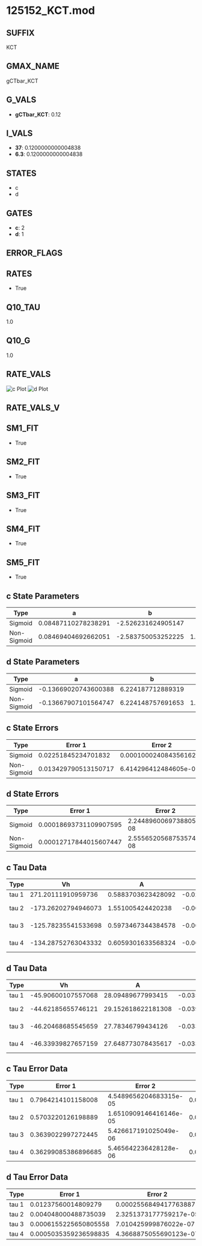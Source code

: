 # 125152_KCT.mod

## SUFFIX

KCT

## GMAX_NAME

gCTbar_KCT

## G_VALS

- **gCTbar_KCT**: 0.12

## I_VALS

- **37**: 0.1200000000004838
- **6.3**: 0.1200000000004838

## STATES

- c
- d

## GATES

- **c**: 2
- **d**: 1

## ERROR_FLAGS


## RATES

- True

## Q10_TAU

1.0

## Q10_G

1.0

## RATE_VALS

![c Plot](/Users/pbozelos/Dropbox/icg-Chai-Panos/supermodels/output_markdown_files/KCa/125152_KCT.mod/images/c.png)
![d Plot](/Users/pbozelos/Dropbox/icg-Chai-Panos/supermodels/output_markdown_files/KCa/125152_KCT.mod/images/d.png)

## RATE_VALS_V

## SM1_FIT

- True

## SM2_FIT

- True

## SM3_FIT

- True

## SM4_FIT

- True

## SM5_FIT

- True

## c State Parameters

| Type | a | b | c | d |
| --- | --- | --- | --- | --- |
| Sigmoid | 0.08487110278238291 | -2.526231624905147 |
| Non-Sigmoid | 0.08469404692662051 | -2.583750053252225 | 1.0005548586195696 | -0.0111460982724628 |

## d State Parameters

| Type | a | b | c | d |
| --- | --- | --- | --- | --- |
| Sigmoid | -0.13669020743600388 | 6.224187712889319 |
| Non-Sigmoid | -0.13667907101564747 | 6.224148757691653 | 1.0000424994160821 | 5.747795365454803e-05 |

## c State Errors

| Type | Error 1 | Error 2 | Error 3 |
| --- | --- | --- | --- |
| Sigmoid | 0.02251845234701832 | 0.00010002408435616234 | 0.01367667403374088 |
| Non-Sigmoid | 0.013429790513150717 | 6.414296412484605e-05 | 0.008156638136550647 |

## d State Errors

| Type | Error 1 | Error 2 | Error 3 |
| --- | --- | --- | --- |
| Sigmoid | 0.00018693731109907595 | 2.2448960069738805e-08 | 0.00014085021623176953 |
| Non-Sigmoid | 0.00012717844015607447 | 2.5556520568753574e-08 | 9.582415993192702e-05 |

## c Tau Data

| Type | Vh | A | b1 | b2 | c1 | c2 | d1 | d2 | e1 | e2 |
| --- | --- | --- | --- | --- | --- | --- | --- | --- | --- | --- |
| tau 1 | 271.20111910959736 | 0.5883703623428092 | -0.022156043119975558 | -0.0001786939120462021 |
| tau 2 | -173.26202794946073 | 1.551005424420238 | -0.007666119656427359 | 1.4555875239885044e-05 | 0.007662904205588715 | -8.167814628284428e-05 |
| tau 3 | -125.78235541533698 | 0.5973467344384578 | -0.001218895041350218 | 7.4402558544180776e-06 | -1.4717581430203117e-08 | -0.22529024605429823 | 0.004664645374401373 | -3.056653655180291e-05 |
| tau 4 | -134.28752763043332 | 0.6059301633568324 | -0.0014276490992273327 | 8.377367896383657e-06 | -1.5951814666114187e-08 | 9.300176999076561e-30 | -0.1491649446186339 | 0.0014175552419248769 | 1.1815751831038213e-05 | -1.6117102652577765e-07 |

## d Tau Data

| Type | Vh | A | b1 | b2 | c1 | c2 | d1 | d2 | e1 | e2 |
| --- | --- | --- | --- | --- | --- | --- | --- | --- | --- | --- |
| tau 1 | -45.90600107557068 | 28.09489677993415 | -0.035552525443442534 | -0.10139976074131181 |
| tau 2 | -44.62185655746121 | 29.152618622181308 | -0.03994999719198604 | 5.515084044579489e-05 | -0.09500689519086349 | 0.00010157477557494772 |
| tau 3 | -46.20468685545659 | 27.78346799434126 | -0.033893029221116595 | -5.583217331656133e-05 | 5.903550938241048e-07 | -0.10344789526970338 | -0.0001053892446427645 | -1.0286540516102022e-06 |
| tau 4 | -46.33939827657159 | 27.648773078435617 | -0.03369507504011443 | -5.231006636883979e-05 | 4.933668741942838e-07 | 4.764286386917747e-10 | -0.10450062456116851 | -0.0001747871177254923 | -3.6077419992637303e-06 | -3.607354114438831e-08 |

## c Tau Error Data

| Type | Error 1 | Error 2 | Error 3 |
| --- | --- | --- | --- |
| tau 1 | 0.7964214101158008 | 4.5489656204683315e-05 | 0.006680048096909647 |
| tau 2 | 0.5703220126198889 | 1.6510909146416146e-05 | 0.004783621367578782 |
| tau 3 | 0.3639022997272445 | 5.426617191025049e-06 | 0.003052259562435131 |
| tau 4 | 0.36299085386896685 | 5.465642236428128e-06 | 0.0030446147376053468 |

## d Tau Error Data

| Type | Error 1 | Error 2 | Error 3 |
| --- | --- | --- | --- |
| tau 1 | 0.01237560014809279 | 0.00025568494177638875 | 0.00725974159131887 |
| tau 2 | 0.004048000488735039 | 2.3251373177759217e-05 | 0.002374627263169761 |
| tau 3 | 0.0006155225650805558 | 7.010425999876022e-07 | 0.0003610762074273411 |
| tau 4 | 0.0005035359236598835 | 4.3668875055690123e-07 | 0.0002953829021601168 |

